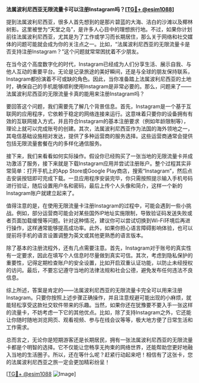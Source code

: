 **法属波利尼西亚无限流量卡可以注册Instagram吗？[[TG💪+ @esim1088](https://t.me/s/esim1088)]**

提到法属波利尼西亚，很多人首先想到的是那片碧蓝的大海、洁白的沙滩以及椰林树影。这里被誉为“天堂之岛”，是许多人心目中的理想旅行地。不过，如果你计划前往法属波利尼西亚，尤其是为了工作或学习而长期居住，那么关于网络和社交媒体的问题可能就会成为你的关注点之一。比如，“法属波利尼西亚的无限流量卡是否支持注册Instagram？”这个问题就常常困扰着不少朋友。

在当今这个高度数字化的时代，Instagram已经成为人们分享生活、展示自我、与他人互动的重要平台。无论是记录旅途的美好瞬间，还是与全球的朋友保持联系，Instagram都扮演着不可或缺的角色。因此，当你准备踏上法属波利尼西亚的土地时，确保自己的手机能够顺利使用Instagram是非常必要的。那么，问题来了——法属波利尼西亚的无限流量卡真的能用来注册Instagram吗？

要回答这个问题，我们需要先了解几个背景信息。首先，Instagram是一个基于互联网的应用程序，它依赖于稳定的网络连接来运行。这意味着只要你的设备拥有有效的互联网接入方式，并且符合Instagram的基本注册要求（例如年龄限制等），理论上就可以完成账号的创建。其次，法属波利尼西亚作为法国的海外领地之一，其电信基础设施相对发达，提供了多种运营商的服务选择。这些运营商通常会提供包括无限流量套餐在内的多样化通信服务。

接下来，我们来看看如何实际操作。假设你已经购买了一张当地的无限流量卡并成功激活了服务，接下来就是下载Instagram应用并尝试注册账户。整个过程其实非常简单：打开手机上的App Store或Google Play商店，搜索“Instagram”，然后点击安装按钮即可完成下载。一旦应用程序安装完毕，你只需按照提示输入手机号码进行验证，随后设置用户名和密码，最后上传个人头像和简介，这样一个新的Instagram账户就建立起来了。

值得注意的是，在使用无限流量卡注册Instagram的过程中，可能会遇到一些小挑战。例如，部分运营商可能会对某些国外IP地址实施限制，导致验证码发送失败或者页面加载缓慢等问题。针对这种情况，建议你可以尝试切换到Wi-Fi环境后再进行操作，这样通常能够提高成功率。此外，如果你担心语言障碍影响体验，也可以提前将手机的语言设置调整为英文或其他更熟悉的语言版本。

除了基本的注册流程外，还有几点需要注意。首先，Instagram对于账号的真实性有一定要求，因此在填写个人信息时尽量做到真实可信。其次，考虑到隐私保护的重要性，记得定期检查账户的安全设置，比如开启双重认证功能，以防止未经授权的访问。最后，不要忘记遵守当地的法律法规和社会公德，避免发布任何违法不良信息。

综上所述，答案是肯定的——法属波利尼西亚的无限流量卡完全可以用来注册Instagram。只要你按照上述步骤正确操作，并且注意规避可能出现的小麻烦，就能轻松享受这款社交软件带来的乐趣。当然，如果你还在犹豫要不要入手一张这样的流量卡，不妨考虑一下它的其他优点。比如，除了支持Instagram之外，它还能让你随时随地浏览网页、观看视频、参与在线会议等等，极大地方便了日常生活和工作需求。

总而言之，无论你是短期游客还是长期居民，拥有一张法属波利尼西亚的无限流量卡都是个明智的选择。它不仅能让您畅享无拘束的网络世界，还能帮助您更好地融入当地的生活圈子。所以，还在等什么呢？赶紧行动起来吧！相信有了这张卡，您的法属波利尼西亚之旅一定会更加精彩纷呈！

[[TG💪+ @esim1088](https://t.me/s/esim1088) ![Image](https://i.postimg.cc/4NQfJmqS/Snipaste-2025-05-13-00-14-12.png)]